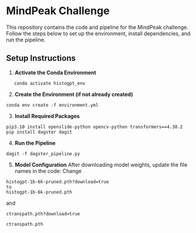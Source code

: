 # MindPeak Challenge

This repository contains the code and pipeline for the MindPeak challenge. Follow the steps below to set up the environment, install dependencies, and run the pipeline.

## Setup Instructions

1. **Activate the Conda Environment**  
```
   conda activate histogpt_env
```

2. **Create the Environment (if not already created)**
```
conda env create -f environment.yml
```
3. **Install Required Packages**
```
pip3.10 install openslide-python opencv-python transformers==4.38.2
pip install dagster dagit
```

4. **Run the Pipeline**
```
dagit -f dagster_pipeline.py
```

5. **Model Configuration**
After downloading model weights, update the file names in the code:
Change
```
histogpt-1b-6k-pruned.pth?download=true
to
histogpt-1b-6k-pruned.pth
```
and 
```
ctranspath.pth?download=true
```
```
ctranspath.pth
```
